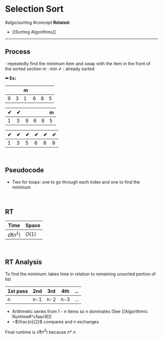# Selection Sort
#algo/sorting 
#concept
**Related:**
-  [[Sorting Algorithms]]

---

## Process
: repeatedly find the minimum item and swap with the item in the front of the sorted section
m : min
✔ : already sorted

**✏ Ex:** 
 
|     |     | m   |     |     |     |
| --- | --- | --- | --- | --- | --- |
| 9   | 3   | 1   | 6   | 8   | 5   |
 
| ✔   | ✔   |     |     |     | m   |
| --- | --- | --- | --- | --- | --- |
| 1   | 3   | 9   | 6   | 8   | 5   |
 
| ✔   | ✔   | ✔   | ✔   | ✔   | ✔   |
| --- | --- | --- | --- | --- | --- |
| 1   | 3   | 5   | 6   | 8   | 9   |

<br/>

## Pseudocode
- Two for loops: one to go through each index and one to find the minimum

<br/>

## RT

| Time             | Space  |
| ---------------- | ------ |
| $\varTheta(n^2)$ | $O(1)$ |

<br/>

## RT Analysis
To find the minimum: takes time in relation to remaining unsorted portion of list

1st pass | 2nd | 3rd |4th | ...
-- | -- | -- | -- | --
n | n-1 | n-2 | n-3 | ...

- Arithmetic series from $1$ - $n$ items so  $n$ dominates (See [[Algorithmic Runtime#^cfaac9]])
- ~$\frac{n}{2}$ compares and $n$ exchanges

Final runtime is $\varTheta(n^2)$ because $n * ~n$